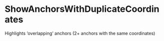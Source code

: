 # ShowAnchorsWithDuplicateCoordinates
Highlights ‘overlapping’ anchors (2+ anchors with the same coordinates)
